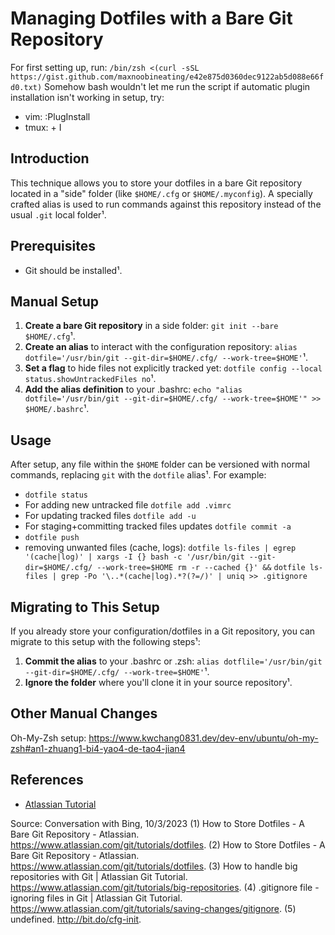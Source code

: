 # Managing Dotfiles with a Bare Git Repository
For first setting up, run:
`/bin/zsh <(curl -sSL https://gist.github.com/maxnoobineating/e42e875d0360dec9122ab5d088e66fd0.txt)`
Somehow bash wouldn't let me run the script
if automatic plugin installation isn't working in setup, try:
- vim:      :PlugInstall
- tmux:     <prefix> + I

## Introduction
This technique allows you to store your dotfiles in a bare Git repository located in a "side" folder (like `$HOME/.cfg` or `$HOME/.myconfig`). A specially crafted alias is used to run commands against this repository instead of the usual `.git` local folder¹.

## Prerequisites
- Git should be installed¹.

## Manual Setup
1. **Create a bare Git repository** in a side folder: `git init --bare $HOME/.cfg`¹.
2. **Create an alias** to interact with the configuration repository: `alias dotfile='/usr/bin/git --git-dir=$HOME/.cfg/ --work-tree=$HOME'`¹.
3. **Set a flag** to hide files not explicitly tracked yet: `dotfile config --local status.showUntrackedFiles no`¹.
4. **Add the alias definition** to your .bashrc: `echo "alias dotfile='/usr/bin/git --git-dir=$HOME/.cfg/ --work-tree=$HOME'" >> $HOME/.bashrc`¹.

## Usage
After setup, any file within the `$HOME` folder can be versioned with normal commands, replacing `git` with the `dotfile` alias¹. For example:
- `dotfile status`
- For adding new untracked file `dotfile add .vimrc`
- For updating tracked files `dotfile add -u`
- For staging+committing tracked files updates `dotfile commit -a`
- `dotfile push`
- removing unwanted files (cache, logs):
  `dotfile ls-files | egrep '(cache|log)' | xargs -I {} bash -c '/usr/bin/git --git-dir=$HOME/.cfg/ --work-tree=$HOME rm -r --cached {}' &&`
  `dotfile ls-files | grep -Po '\..*(cache|log).*?(?=/)' | uniq >> .gitignore`

## Migrating to This Setup
If you already store your configuration/dotfiles in a Git repository, you can migrate to this setup with the following steps¹:
1. **Commit the alias** to your .bashrc or .zsh: `alias dotflile='/usr/bin/git --git-dir=$HOME/.cfg/ --work-tree=$HOME'`¹.
2. **Ignore the folder** where you'll clone it in your source repository¹.

## Other Manual Changes
Oh-My-Zsh setup: https://www.kwchang0831.dev/dev-env/ubuntu/oh-my-zsh#an1-zhuang1-bi4-yao4-de-tao4-jian4

## References
- [Atlassian Tutorial](^1^)

Source: Conversation with Bing, 10/3/2023
(1) How to Store Dotfiles - A Bare Git Repository - Atlassian. https://www.atlassian.com/git/tutorials/dotfiles.
(2) How to Store Dotfiles - A Bare Git Repository - Atlassian. https://www.atlassian.com/git/tutorials/dotfiles.
(3) How to handle big repositories with Git | Atlassian Git Tutorial. https://www.atlassian.com/git/tutorials/big-repositories.
(4) .gitignore file - ignoring files in Git | Atlassian Git Tutorial. https://www.atlassian.com/git/tutorials/saving-changes/gitignore.
(5) undefined. http://bit.do/cfg-init.
